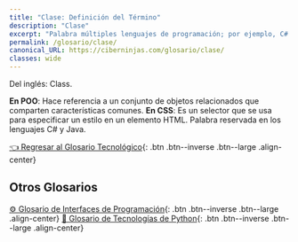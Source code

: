 ```yaml
---
title: "Clase: Definición del Término"
description: "Clase"
excerpt: "Palabra múltiples lenguajes de programación; por ejemplo, C# y Java."
permalink: /glosario/clase/
canonical_URL: https://ciberninjas.com/glosario/clase/
classes: wide
---
```


Del inglés: Class.

**En POO**: Hace referencia a un conjunto de objetos relacionados que comparten características comunes.
**En CSS**: Es un selector que se usa para especificar un estilo en un elemento HTML.
Palabra reservada en los lenguajes C# y Java.

[👈 Regresar al Glosario Tecnológico](/glosario/){: .btn .btn--inverse .btn--large .align-center}

<script async src="https://pagead2.googlesyndication.com/pagead/js/adsbygoogle.js"></script>
<ins class="adsbygoogle"
     style="display:block; text-align:center;"
     data-ad-layout="in-article"
     data-ad-format="fluid"
     data-ad-client="ca-pub-9630764103400456"
     data-ad-slot="3229974124"></ins>
<script>
     (adsbygoogle = window.adsbygoogle || []).push({});
</script>

## Otros Glosarios

[⚙ Glosario de Interfaces de Programación](/glosario/completo-interfaces-programacion/){: .btn .btn--inverse .btn--large .align-center}
[🐍 Glosario de Tecnologías de Python](/glosario/completo-tecnologias-python/){: .btn .btn--inverse .btn--large .align-center}